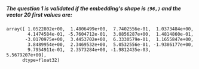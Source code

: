 ##### The question 1 is validated if the embedding's shape is `(96,)` and the vector 20 first values are: 

```
array([ 1.0522802e+00,  1.4806499e+00,  7.7402556e-01,  1.0373484e+00,
        4.1474584e-01, -5.7604712e-01,  3.0856287e+00,  1.4814860e-01,
       -3.0170975e+00,  3.4453702e+00,  6.3330579e-01,  1.1655847e+00,
        3.8489954e+00,  2.3469532e+00,  5.0532556e-01, -1.9386177e+00,
        9.7954911e-01,  2.3573284e+00, -1.9812435e-03,  5.5679207e+00],
      dtype=float32)

```
